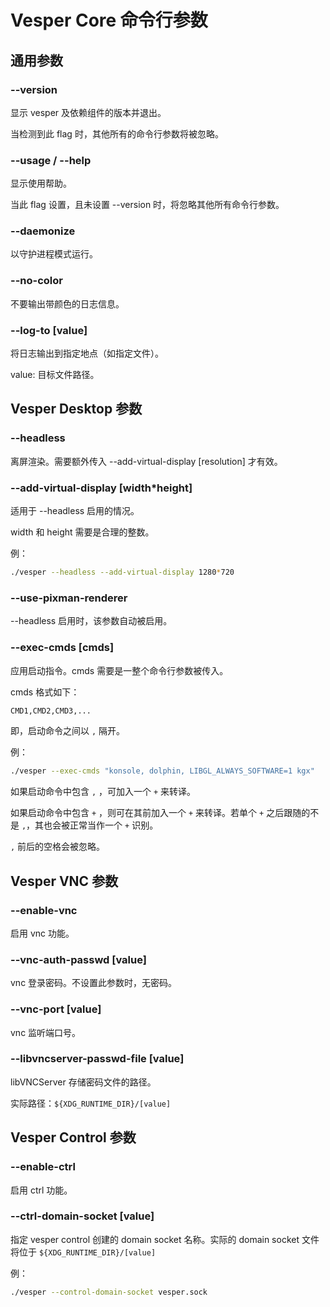 # Vesper Core 命令行参数

## 通用参数

### --version

显示 vesper 及依赖组件的版本并退出。

当检测到此 flag 时，其他所有的命令行参数将被忽略。

### --usage / --help

显示使用帮助。

当此 flag 设置，且未设置 --version 时，将忽略其他所有命令行参数。

### --daemonize

以守护进程模式运行。

### --no-color

不要输出带颜色的日志信息。

### --log-to [value]

将日志输出到指定地点（如指定文件）。

value: 目标文件路径。

## Vesper Desktop 参数

### --headless

离屏渲染。需要额外传入 --add-virtual-display [resolution] 才有效。

### --add-virtual-display [width*height]

适用于 --headless 启用的情况。

width 和 height 需要是合理的整数。

例：

```bash
./vesper --headless --add-virtual-display 1280*720
```

### --use-pixman-renderer

--headless 启用时，该参数自动被启用。

### --exec-cmds [cmds]

应用启动指令。cmds 需要是一整个命令行参数被传入。

cmds 格式如下：

```bash
CMD1,CMD2,CMD3,...
```

即，启动命令之间以 `,` 隔开。

例：

```bash
./vesper --exec-cmds "konsole, dolphin, LIBGL_ALWAYS_SOFTWARE=1 kgx"
```

如果启动命令中包含 `,` ，可加入一个 `+` 来转译。

如果启动命令中包含 `+` ，则可在其前加入一个 `+` 来转译。若单个 `+` 之后跟随的不是 `,`，其也会被正常当作一个 `+` 识别。

`,` 前后的空格会被忽略。

## Vesper VNC 参数

### --enable-vnc

启用 vnc 功能。

### --vnc-auth-passwd [value]

vnc 登录密码。不设置此参数时，无密码。

### --vnc-port [value]

vnc 监听端口号。

### --libvncserver-passwd-file [value]

libVNCServer 存储密码文件的路径。

实际路径：`${XDG_RUNTIME_DIR}/[value]`

## Vesper Control 参数

### --enable-ctrl

启用 ctrl 功能。

### --ctrl-domain-socket [value]

指定 vesper control 创建的 domain socket 名称。实际的 domain socket 文件将位于 `${XDG_RUNTIME_DIR}/[value]`

例：

```bash
./vesper --control-domain-socket vesper.sock
```
